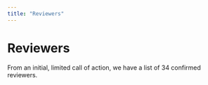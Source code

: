 ```yaml
---
title: "Reviewers"
---
```


# Reviewers

From an initial, limited call of action, we have a list of 34 confirmed reviewers. 

<!-- Adam Li, Columbia University

Alexander Hägele, ETHZ - ETH Zurich

Biwei Huang, Carnegie Mellon University

Bohdan Kivva, University of Chicago

Bryon Aragam, University of Chicago

Chandler Squires, Massachusetts Institute of Technology

Cian Eastwood, University of Edinburgh

Daniel Malinsky, Johns Hopkins University

Davide Talon, Università degli Studi di Genova, Istituto Italiano di Tecnologia

Dhanya Sridhar, Université de Montréal and Mila-Quebec AI Institute

Furui Liu, Huawei Technologies Ltd.

Gargi Balasubramaniam, University of Illinois, Urbana Champaign

Gemma Elyse Moran, Columbia University

Goutham Rajendran, University of Chicago

Hamza Keurti, ETHZ - ETH Zurich

Ignavier Ng, Carnegie Mellon University

Jack Brady, Texas A&M

Jason Hartford, Montreal Institute for Learning Algorithms, University of Montreal, University of Montreal

Jeffrey Adams, University of Copenhagen

Johann Brehmer, Qualcomm AI Research

Jovana Mitrovic, DeepMind

Junzhe Zhang, Columbia University

Kartik Ahuja, Montreal Institute for Learning Algorithms

Kevin Muyuan Xia, Columbia University

Michel Besserve, Max Planck Institute for Intelligent Systems, Tübingen

Mingming Gong, University of Melbourne

Patrick Burauel, California Institute of Technology

Phillip Lippe, University of Amsterdam

Pim De Haan, University of Amsterdam

Ricardo Pio Monti, Meta

Ruibo Tu, KTH Royal Institute of Technology, Stockholm, Sweden

Sebastien Lachapelle, University of Montreal

Sergio Hernan Garrido Mejia, Max Planck Institute for Intelligent Systems, Tübingen

Shantanu Gupta, Carnegie Mellon University

Shohei Shimizu, Shiga University

Shruti Joshi, École de technologie supérieure

T. Anderson Keller, University of Amsterdam

Vitoria Barin Pacela, Montreal Institute for Learning Algorithms, University of Montreal, Université de Montréal

Yujia Zheng, Carnegie Mellon University -->

